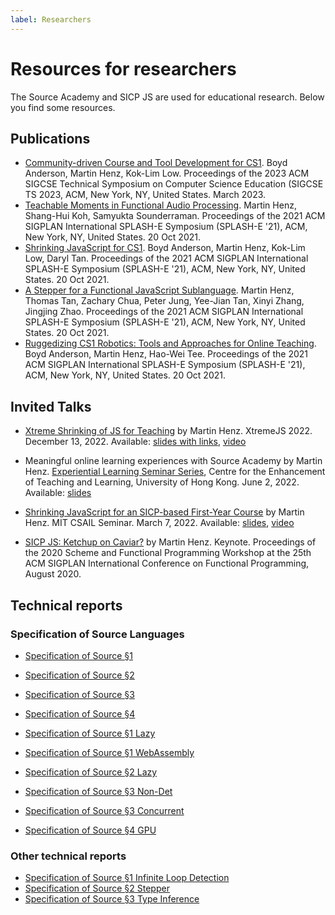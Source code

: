 ```yaml
---
label: Researchers
---
```


# Resources for researchers

The Source Academy and SICP JS are used for educational research. Below you find some resources.

## Publications

- [Community-driven Course and Tool Development for CS1](https://www.comp.nus.edu.sg/~henz/publications/#sigcsets2023.abstract). Boyd Anderson, Martin Henz, Kok-Lim Low. Proceedings of the 2023 ACM SIGCSE Technical Symposium on Computer Science Education (SIGCSE TS 2023, ACM, New York, NY, United States. March 2023.
- [Teachable Moments in Functional Audio Processing](https://www.comp.nus.edu.sg/~henz/publications/index.html#splasheteachable2021.abstract). Martin Henz, Shang-Hui Koh, Samyukta Sounderraman. Proceedings of the 2021 ACM SIGPLAN International SPLASH-E Symposium (SPLASH-E '21), ACM, New York, NY, United States. 20 Oct 2021.
- [Shrinking JavaScript for CS1](https://www.comp.nus.edu.sg/~henz/publications/index.html#splasheshrinking2021.abstract). Boyd Anderson, Martin Henz, Kok-Lim Low, Daryl Tan. Proceedings of the 2021 ACM SIGPLAN International SPLASH-E Symposium (SPLASH-E '21), ACM, New York, NY, United States. 20 Oct 2021.
- [A Stepper for a Functional JavaScript Sublanguage](https://www.comp.nus.edu.sg/~henz/publications/index.html#splashestepper2021.abstract). Martin Henz, Thomas Tan, Zachary Chua, Peter Jung, Yee-Jian Tan, Xinyi Zhang, Jingjing Zhao. Proceedings of the 2021 ACM SIGPLAN International SPLASH-E Symposium (SPLASH-E '21), ACM, New York, NY, United States. 20 Oct 2021.
- [Ruggedizing CS1 Robotics: Tools and Approaches for Online Teaching](https://www.comp.nus.edu.sg/~henz/publications/index.html#splasheruggedizing2021.abstract). Boyd Anderson, Martin Henz, Hao-Wei Tee. Proceedings of the 2021 ACM SIGPLAN International SPLASH-E Symposium (SPLASH-E '21), ACM, New York, NY, United States. 20 Oct 2021.

## Invited Talks

- [Xtreme Shrinking of JS for Teaching](https://xtremejs.dev/2022/schedule/) by Martin Henz. XtremeJS 2022. December 13, 2022. Available: [slides with links](https://www.comp.nus.edu.sg/~henz/publications/pdf/Xtreme_Shrinking.pdf), [video](https://www.youtube.com/watch?v=GGnZoB3Bekg)

- Meaningful online learning experiences with Source Academy by Martin Henz. [Experiential Learning Seminar Series](https://www.cetl.hku.hk/elseminar22/),  Centre for the Enhancement of Teaching and Learning, University of Hong Kong. June 2, 2022. Available: [slides](https://www.comp.nus.edu.sg/~henz/publications/pdf/meaningful_online_learning.pdf)

- [Shrinking JavaScript for an SICP-based First-Year Course](https://www.csail.mit.edu/event/martin-henz-shrinking-javascript-sicp-based-first-year-course) by Martin Henz. MIT CSAIL Seminar. March 7, 2022. Available: [slides](https://www.comp.nus.edu.sg/~henz/publications/pdf/Shrinking_JavaScript_Slides.pdf), [video](https://youtu.be/NnuQfEekKGg)

- [SICP JS: Ketchup on Caviar?](https://www.comp.nus.edu.sg/~henz/publications/index.html#ketchup2020.abstract) by Martin Henz. Keynote. Proceedings of the 2020 Scheme and Functional Programming Workshop at the 25th ACM SIGPLAN International Conference on Functional Programming, August 2020.

## Technical reports

### Specification of Source Languages

- [Specification of Source §1](https://docs.sourceacademy.org/source_1.pdf)
- [Specification of Source §2](https://docs.sourceacademy.org/source_2.pdf)
- [Specification of Source §3](https://docs.sourceacademy.org/source_3.pdf)
- [Specification of Source §4](https://docs.sourceacademy.org/source_4.pdf)

- [Specification of Source §1 Lazy](https://docs.sourceacademy.org/source_1_lazy.pdf)
- [Specification of Source §1 WebAssembly](https://docs.sourceacademy.org/source_1_wasm.pdf)
- [Specification of Source §2 Lazy](https://docs.sourceacademy.org/source_2_lazy.pdf)
- [Specification of Source §3 Non-Det](https://docs.sourceacademy.org/source_3_nondet.pdf)
- [Specification of Source §3 Concurrent](https://docs.sourceacademy.org/source_3_concurrent.pdf)
- [Specification of Source §4 GPU](https://docs.sourceacademy.org/source_4_gpu.pdf)

### Other technical reports

- [Specification of Source §1 Infinite Loop Detection](https://docs.sourceacademy.org/source_1_infinite_loop_detection.pdf)
- [Specification of Source §2 Stepper](https://docs.sourceacademy.org/source_2_stepper.pdf)
- [Specification of Source §3 Type Inference](https://docs.sourceacademy.org/source_3_type_inference.pdf)
